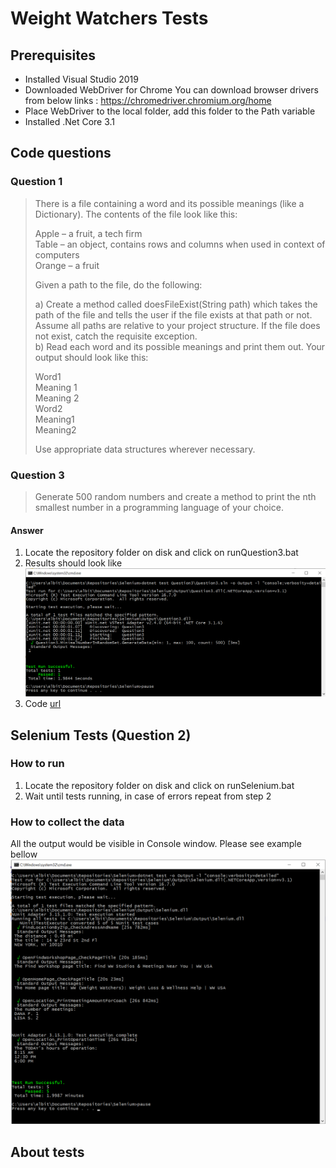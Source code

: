 # Weight Watchers Tests
## Prerequisites
* Installed Visual Studio 2019
* Downloaded WebDriver for Chrome 
You can download browser drivers from below links : https://chromedriver.chromium.org/home
* Place WebDriver to the local folder, add this folder to the Path variable 
* Installed .Net Core 3.1
## Code questions
### Question 1
>There is a file containing a word and its possible meanings (like a Dictionary). The contents of the file look like this:  
>  
>Apple – a fruit, a tech firm  
>Table – an object, contains rows and columns when used in context of computers  
>Orange – a fruit  
>  
>Given a path to the file, do the following:  
>  
>a) Create a method called doesFileExist(String path) which takes the path of the file and tells the user if the file exists at that path or not. Assume all paths are relative to your project structure. If the file does not exist, catch the requisite exception.  
>b) Read each word and its possible meanings and print them out. Your output should look like this:  
>  
>Word1  
>Meaning 1  
>Meaning 2  
>Word2  
>Meaning1  
>Meaning2  
>  
>Use appropriate data structures wherever necessary.
 
 ### Question 3
>Generate 500 random numbers and create a method to print the nth smallest number in a programming language of your choice.
 #### Answer
 1. Locate the repository folder on disk and click on  runQuestion3.bat
 2. Results should look like
  ![test result example](Resources/resultsQuestion3.png)
  3. Code [url](Question3/MinimalNumberInRandomSet.cs) 
## Selenium Tests (Question 2)
### How to run
1. Locate the repository folder on disk and click on runSelenium.bat
2. Wait until tests running, in case of errors repeat from step 2
### How to collect the data
All the output would be visible in Console window. Please see example bellow
![test result example](Resources/resultsSelenium.png)
## About tests
